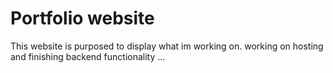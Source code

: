 # Portfolio website

This website is purposed to display what im working on. working on hosting and finishing backend functionality ...
